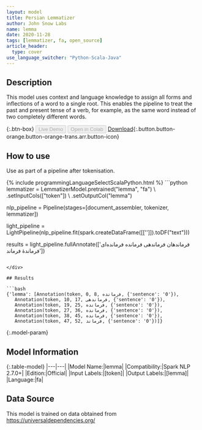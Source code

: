 ```yaml
---
layout: model
title: Persian Lemmatizer
author: John Snow Labs
name: lemma
date: 2020-11-28
tags: [lemmatizer, fa, open_source]
article_header:
  type: cover
use_language_switcher: "Python-Scala-Java"
---
```


## Description

This model uses context and language knowledge to assign all forms and inflections of a word to a single root. This enables the pipeline to treat the past and present tense of a verb, for example, as the same word instead of two completely different words.

{:.btn-box}
<button class="button button-orange" disabled>Live Demo</button>
<button class="button button-orange" disabled>Open in Colab</button>
[Download](https://s3.amazonaws.com/auxdata.johnsnowlabs.com/public/models/lemma_fa_2.7.0_2.4_1606581127793.zip){:.button.button-orange.button-orange-trans.arr.button-icon}

## How to use

Use as part of a pipeline after tokenisation.

<div class="tabs-box" markdown="1">
{% include programmingLanguageSelectScalaPython.html %}
```python
lemmatizer = LemmatizerModel.pretrained("lemma", "fa") \
        .setInputCols(["token"]) \
        .setOutputCol("lemma")

nlp_pipeline = Pipeline(stages=[document_assembler, tokenizer, lemmatizer])

light_pipeline = LightPipeline(nlp_pipeline.fit(spark.createDataFrame([['']]).toDF("text")))

results = light_pipeline.fullAnnotate(['فرماندهان	فرماندهی	فرمانده	فرمانده‌ای	فرماندهٔ	فرماند'])
```

</div>

## Results

```bash
{'lemma': [Annotation(token, 0, 8, فرمانده, {'sentence': '0'}),
   Annotation(token, 10, 17, فرماندهی, {'sentence': '0'}),
   Annotation(token, 19, 25, فرمانده, {'sentence': '0'}),
   Annotation(token, 27, 36, فرمانده, {'sentence': '0'}),
   Annotation(token, 38, 45, فرمانده, {'sentence': '0'}),
   Annotation(token, 47, 52, فرماند, {'sentence': '0'})]}
```

{:.model-param}
## Model Information

{:.table-model}
|---|---|
|Model Name:|lemma|
|Compatibility:|Spark NLP 2.7.0+|
|Edition:|Official|
|Input Labels:|[token]|
|Output Labels:|[lemma]|
|Language:|fa|

## Data Source

This model is trained on data obtained from https://universaldependencies.org/